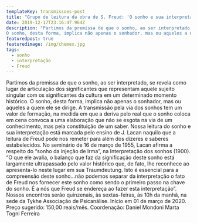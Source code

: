 ```yaml
---
templateKey: transmissoes-post
title: "Grupo de leitura da obra de S. Freud: 'O sonho e sua interpretação'"
date: 2019-12-17T23:16:47.964Z
description: "Partimos da premissa de que o sonho, ao ser interpretado, se revela como lugar de articulação dos significantes que representam aquele sujeito singular com os significantes da cultura em um determinado momento histórico.
O sonho, desta forma, implica não apenas o sonhador, mas ou aqueles a quem ele se dirige."
featuredpost: true
featuredimage: /img/chemex.jpg
tags:
  - sonho
  - interpretação
  - Freud
---
```


Partimos da premissa de que o sonho, ao ser interpretado, se revela como lugar de articulação dos significantes que representam aquele sujeito singular com os significantes da cultura em um determinado momento histórico.
O sonho, desta forma, implica não apenas o sonhador, mas ou aqueles a quem ele se dirige.
A transmissão pela via dos sonhos tem um valor de formação, na medida em que a deriva pelo real que o sonho coloca em cena convoca a uma elaboração que não se esgota na via de um conhecimento, mas pela constituição de um saber.
Nossa leitura do sonho e sua interpretação está marcada pelo ensino de J. Lacan naquilo que a leitura de Freud pode nos remeter para além dos dizeres e saberes estabelecidos.
No seminário de 16 de março de 1955, Lacan afirma a respeito do “sonho da injeção de Irma”, na Interpretação dos sonhos (1900).
“O que ele avalia, o balanço que faz da significação deste sonho está largamente ultrapassado pelo valor histórico que, de fato, lhe reconhece ao apresenta-lo neste lugar em sua Traumdeutung. Isto é essencial para a compreensão deste sonho...não podemos separar da interpretação o fato de Freud nos fornecer este sonho como sendo o primeiro passo na chave do sonho. É a nós que Freud se endereça ao fazer esta interpretação”.
Nossos encontros serão quinzenais, às sextas-feiras, às 10h da manhã, na sede da Tykhe Associação de Psicanálise.
Início em 01 de março de 2020.
Preço sugerido: 150,00 reais/mês.
Coordenação: Daniel Mondoni
Marta Togni Ferreira

